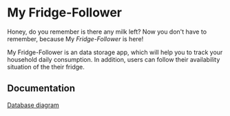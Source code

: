 # My Fridge-Follower 

Honey, do you remember is there any milk left? Now you don't have to remember, because My _Fridge-Follower_ is here! 

My Fridge-Follower is an data storage app, which will help you to track your household daily consumption. In addition, users can follow their availability situation of the their fridge.

## Documentation 

[Database diagram](https://github.com/StrappedGlint13/fridge-follower/blob/master/Documentation/Images/MyFridge-Follower.png)    
